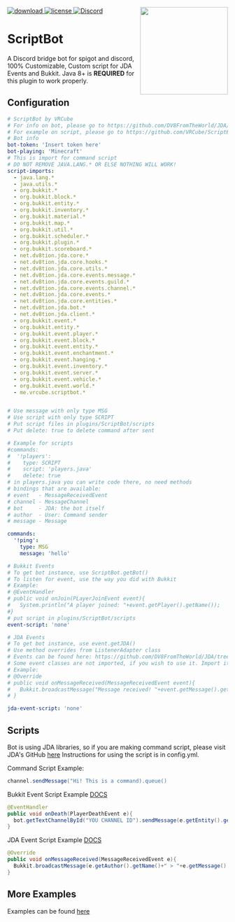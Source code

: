 [download]: https://img.shields.io/badge/download-Spigot-orange.svg
[license]: https://img.shields.io/badge/License-Apache%202.0-lightgrey.svg
[discord-invite]: https://discord.gg/AdmWkEs
[ ![download][] ](https://www.spigotmc.org/resources/scriptbot.48768/)
[ ![license][] ](https://github.com/VRCube/ScriptBot/tree/master/LICENSE)
[ ![Discord](https://discordapp.com/api/guilds/316647825553358848/widget.png) ][discord-invite]
<img align="right" src="https://github.com/VRCube/ScriptBot/raw/master/scriptbot-logo.png" height="200" width="200">
# ScriptBot
A Discord bridge bot for spigot and discord, 100% Customizable, Custom script for JDA Events and Bukkit.
Java 8+ is **REQUIRED** for this plugin to work properly.
## Configuration
```yaml
# ScriptBot by VRCube
# For info on bot, please go to https://github.com/DV8FromTheWorld/JDA/
# For example on script, please go to https://github.com/VRCube/ScriptBot
# Bot info
bot-token: 'Insert token here'
bot-playing: 'Minecraft'
# This is import for command script
# DO NOT REMOVE JAVA.LANG.* OR ELSE NOTHING WILL WORK!
script-imports:
  - java.lang.*
  - java.utils.*
  - org.bukkit.*
  - org.bukkit.block.*
  - org.bukkit.entity.*
  - org.bukkit.inventory.*
  - org.bukkit.material.*
  - org.bukkit.map.*
  - org.bukkit.util.*
  - org.bukkit.scheduler.*
  - org.bukkit.plugin.*
  - org.bukkit.scoreboard.*
  - net.dv8tion.jda.core.*
  - net.dv8tion.jda.core.hooks.*
  - net.dv8tion.jda.core.utils.*
  - net.dv8tion.jda.core.events.message.*
  - net.dv8tion.jda.core.events.guild.*
  - net.dv8tion.jda.core.events.channel.*
  - net.dv8tion.jda.core.events.*
  - net.dv8tion.jda.core.entities.*
  - net.dv8tion.jda.bot.*
  - net.dv8tion.jda.client.*
  - org.bukkit.event.*
  - org.bukkit.entity.*
  - org.bukkit.event.player.*
  - org.bukkit.event.block.*
  - org.bukkit.event.entity.*
  - org.bukkit.event.enchantment.*
  - org.bukkit.event.hanging.*
  - org.bukkit.event.inventory.*
  - org.bukkit.event.server.*
  - org.bukkit.event.vehicle.*
  - org.bukkit.event.world.*
  - me.vrcube.scriptbot.*


# Use message with only type MSG
# Use script with only type SCRIPT
# Put script files in plugins/ScriptBot/scripts
# Put delete: true to delete command after sent

# Example for scripts
#commands:
#  '!players':
#    type: SCRIPT
#    script: 'players.java'
#    delete: true
# in players.java you can write code there, no need methods
# bindings that are available:
# event   - MessageReceivedEvent
# channel - MessageChannel
# bot     - JDA: the bot itself
# author  - User: Command sender
# message - Message

commands:
  '!ping':
    type: MSG
    message: 'hello'

# Bukkit Events
# To get bot instance, use ScriptBot.getBot()
# To listen for event, use the way you did with Bukkit
# Example:
# @EventHandler
# public void onJoin(PLayerJoinEvent event){
#   System.println("A player joined: "+event.getPlayer().getName());
#}
# put script in plugins/ScriptBot/scripts
event-script: 'none'

# JDA Events
# To get bot instance, use event.getJDA()
# Use method overrides from ListenerAdapter class
# Events can be found here: https://github.com/DV8FromTheWorld/JDA/tree/master/src/main/java/net/dv8tion/jda/core/events
# Some event classes are not imported, if you wish to use it. Import it
# Example:
# @Override
# public void onMessageReceived(MessageReceivedEvent event){
#   Bukkit.broadcastMessage("Message received! "+event.getMessage().getRawContent());
# }

jda-event-script: 'none'
```
## Scripts
Bot is using JDA libraries, so if you are making command script, please visit JDA's GitHub [here](https://github.com/DV8FromTheWorld/JDA)
Instructions for using the script is in config.yml.

Command Script Example:
```java
channel.sendMessage("Hi! This is a command).queue()
```

Bukkit Event Script Example [DOCS](https://hub.spigotmc.org/javadocs/bukkit/)
```java
@EventHandler
public void onDeath(PlayerDeathEvent e){
  bot.getTextChannelById("YOU CHANNEL ID").sendMessage(e.getEntity().getName()+" just died").queue();
}
```

JDA Event Script Example [DOCS](https://github.com/DV8FromTheWorld/JDA)
```java
@Override
public void onMessageReceived(MessageReceivedEvent e){
  Bukkit.broadcastMessage(e.getAuthor().getName()+" > "+e.getMessage().getRawContent());
}
```

## More Examples
Examples can be found [here](https://github.com/VRCube/ScriptBot/tree/master/examples)
